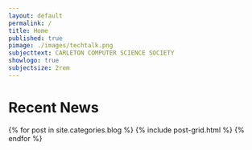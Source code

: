 ```yaml
---
layout: default
permalink: /
title: Home
published: true
pimage: ./images/techtalk.png
subjecttext: CARLETON COMPUTER SCIENCE SOCIETY
showlogo: true
subjectsize: 2rem
---
```

<div class="content-wrap">
	<h1>Recent News</h1>
	<div class="tiles">
	{% for post in site.categories.blog %}
		{% include post-grid.html %}
	{% endfor %}
	</div>
</div>
